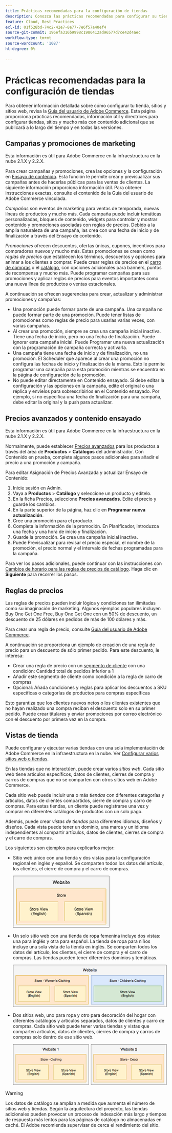 ```yaml
---
title: Prácticas recomendadas para la configuración de tiendas
description: Conozca las prácticas recomendadas para configurar su tienda en Adobe Commerce en la infraestructura en la nube.
feature: Cloud, Best Practices
exl-id: 01f528bd-74c2-42e7-8e77-7e6f57a40ef4
source-git-commit: 196efa316b9998c1980412ad96577d7ce42d4aec
workflow-type: tm+mt
source-wordcount: '1087'
ht-degree: 0%

---
```


# Prácticas recomendadas para la configuración de tiendas

Para obtener información detallada sobre cómo configurar tu tienda, sitios y sitios web, revisa la [Guía del usuario de Adobe Commerce](https://experienceleague.adobe.com/docs/commerce-admin/user-guides/home.html). Esta página proporciona prácticas recomendadas, información útil y directrices para configurar tiendas, sitios y mucho más con contenido adicional que se publicará a lo largo del tiempo y en todas las versiones.

## Campañas y promociones de marketing

Esta información es útil para Adobe Commerce en la infraestructura en la nube 2.1.X y 2.2.X.

Para crear campañas y promociones, crea las opciones y la configuración en [Ensayo de contenido](https://experienceleague.adobe.com/docs/commerce-admin/content-design/staging/content-staging.html). Esta función le permite crear y previsualizar sus campañas antes de hacerlas públicas para las ventas de clientes. La siguiente información proporciona información útil. Para obtener instrucciones exactas, consulte el contenido de la Guía del usuario de Adobe Commerce vinculada.

_Campañas_ son eventos de marketing para ventas de temporada, nuevas líneas de productos y mucho más. Cada campaña puede incluir temáticas personalizadas, bloques de contenido, widgets para controlar y mostrar contenido y promociones asociadas con reglas de precios. Debido a la amplia naturaleza de una campaña, las crea con una fecha de inicio y de finalización a través del Ensayo de contenido.

_Promociones_ ofrecen descuentos, ofertas únicas, cupones, incentivos para compradores nuevos y mucho más. Estas promociones se crean como _reglas de precios_ que establecen los términos, descuentos y opciones para animar a los clientes a comprar. Puede crear reglas de precios en el [carro de compras](https://experienceleague.adobe.com/docs/commerce-admin/marketing/promotions/cart-rules/price-rules-cart.html) o el [catálogo](https://experienceleague.adobe.com/docs/commerce-admin/marketing/promotions/catalog-rules/price-rules-catalog.html), con opciones adicionales para banners, puntos de recompensa y mucho más. Puede programar campañas para sus promociones y aplicar reglas de precios para eventos importantes como una nueva línea de productos o ventas estacionales.

A continuación se ofrecen sugerencias para crear, actualizar y administrar promociones y campañas:

* Una promoción puede formar parte de una campaña. Una campaña no puede formar parte de una promoción. Puede tener listas de promociones como reglas de precio para usarlas varias veces, con varias campañas.
* Al crear una promoción, siempre se crea una campaña inicial inactiva. Tiene una fecha de inicio, pero no una fecha de finalización. Puede ignorar esta campaña inicial. Puede Programar una nueva actualización con la programación de campaña correcta y activarla.
* Una campaña tiene una fecha de inicio y de finalización, no una promoción. El Scheduler que aparece al crear una promoción no configura las fechas de inicio y finalización de la misma. Esto le permite programar una campaña para esta promoción mientras se encuentra en la página de configuración de la promoción.
* No puede editar directamente en Contenido ensayado. Si debe editar la configuración y las opciones en la campaña, edite el original o una réplica y envíelos para sobrescribirlos en el Contenido ensayado. Por ejemplo, si no especifica una fecha de finalización para una campaña, debe editar la original y la push para actualizar.

## Precios avanzados y contenido ensayado

Esta información es útil para Adobe Commerce en la infraestructura en la nube 2.1.X y 2.2.X.

Normalmente, puede establecer [Precios avanzados](https://experienceleague.adobe.com/docs/commerce-admin/catalog/products/pricing/pricing-advanced.html) para los productos a través del área de **Productos** > **Catálogos** del administrador. Con Contenido en prueba, complete algunos pasos adicionales para añadir el precio a una promoción y campaña.

Para editar Asignación de Precios Avanzada y actualizar Ensayo de Contenido:

1. Inicie sesión en Admin.
1. Vaya a **Productos** > **Catálogo** y seleccione un producto y edítelo.
1. En la ficha Precios, seleccione **Precios avanzados**. Edite el precio y guarde los cambios.
1. En la parte superior de la página, haz clic en **Programar nueva actualización**.
1. Cree una promoción para el producto.
1. Completa la información de la promoción. En Planificador, introduzca una fecha y una hora de inicio y finalización.
1. Guarde la promoción. Se crea una campaña inicial inactiva.
1. Puede Previsualizar para revisar el precio especial, el nombre de la promoción, el precio normal y el intervalo de fechas programadas para la campaña.

Para ver los pasos adicionales, puede continuar con las instrucciones con [Cambios de horario para las reglas de precios de catálogo](https://experienceleague.adobe.com/docs/commerce-admin/marketing/promotions/catalog-rules/price-rule-catalog-scheduled-changes.html). Haga clic en **Siguiente** para recorrer los pasos.

## Reglas de precios

Las reglas de precios pueden incluir lógica y condiciones tan ilimitadas como su imaginación de marketing. Algunos ejemplos populares incluyen Buy One Get One Free, Buy One Get One con un 50% de descuento, un descuento de 25 dólares en pedidos de más de 100 dólares y más.

Para crear una regla de precio, consulte [Guía del usuario de Adobe Commerce](https://experienceleague.adobe.com/docs/commerce-admin/marketing/promotions/catalog-rules/price-rules-catalog-create.html).

A continuación se proporciona un ejemplo de creación de una regla de precio para un descuento de sólo primer pedido. Para este descuento, le interesa:

* Crear una regla de precio con un [segmento de cliente](https://experienceleague.adobe.com/en/docs/commerce-admin/customers/segments/customer-segment-price-rule) con una condición: Cantidad total de pedidos inferior a 1
* Añadir este segmento de cliente como condición a la regla de carro de compras
* Opcional: Añada condiciones y reglas para aplicar los descuentos a SKU específicas o categorías de productos para compras específicas

Esto garantiza que los clientes nuevos netos o los clientes existentes que no hayan realizado una compra reciban el descuento solo en su primer pedido. Puede crear titulares y enviar promociones por correo electrónico con el descuento por primera vez en la compra.

## Vistas de tienda

Puede configurar y ejecutar varias tiendas con una sola implementación de Adobe Commerce en la infraestructura en la nube. Ver [Configurar varios sitios web o tiendas](multiple-sites.md).

En las tiendas que no interactúen, puede crear varios _sitios web_. Cada sitio web tiene artículos específicos, datos de clientes, cierres de compra y carros de compras que no se comparten con otros sitios web en Adobe Commerce.

Cada sitio web puede incluir una o más _tiendas_ con diferentes categorías y artículos, datos de clientes compartidos, cierre de compra y carro de compras. Para estas tiendas, un cliente puede registrarse una vez y comprar en diferentes catálogos de productos con un solo pago.

Además, puede crear _vistas de tiendas_ para diferentes idiomas, diseños y diseños. Cada vista puede tener un dominio, una marca y un idioma independientes al compartir artículos, datos de clientes, cierres de compra y el carro de compras.

Los siguientes son ejemplos para explicarlos mejor:

* Sitio web único con una tienda y dos vistas para la configuración regional en inglés y español. Se comparten todos los datos del artículo, los clientes, el cierre de compra y el carro de compras.

  ![Ejemplo de tienda 1](../../assets/example-store1.png)

* Un solo sitio web con una tienda de ropa femenina incluye dos vistas: una para inglés y otra para español. La tienda de ropa para niños incluye una sola vista de la tienda en inglés. Se comparten todos los datos del artículo, los clientes, el cierre de compra y el carro de compras. Las tiendas pueden tener diferentes dominios y temáticas.

  ![Ejemplo de tienda 2](../../assets/example-store2.png)

* Dos sitios web, uno para ropa y otro para decoración del hogar con diferentes catálogos y artículos separados, datos de clientes y carro de compras. Cada sitio web puede tener varias tiendas y vistas que comparten artículos, datos de clientes, cierres de compra y carros de compras solo dentro de ese sitio web.

  ![Ejemplo de tienda 3](../../assets/example-store3.png)

>[!WARNING]
>
>Los datos de catálogo se amplían a medida que aumenta el número de sitios web y tiendas. Según la arquitectura del proyecto, las tiendas adicionales pueden provocar un proceso de indexación más largo y tiempos de respuesta más lentos para las páginas de catálogo no almacenadas en caché. El Adobe recomienda supervisar de cerca el rendimiento del sitio.
